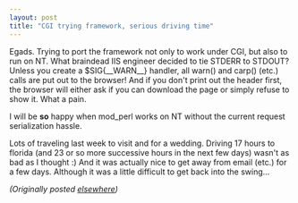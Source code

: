 ```yaml
---
layout: post
title: "CGI trying framework, serious driving time"
---
```




<p>Egads. Trying to port the framework not only to work
under CGI, but also to run on NT. What braindead IIS
engineer decided to tie STDERR to STDOUT? Unless you create
a $SIG{__WARN__} handler, all warn() and carp() (etc.) calls
are put out to the browser! And if you don't print out the
header first, the browser will either ask if you can
download the page or simply refuse to show it. What a pain.

<p>I will be <b>so</b> happy when mod_perl works on NT
without the current request serialization hassle.

<p>Lots of traveling last week to visit and for a wedding.
Driving 17 hours to florida (and 23 or so more successive
hours in the next few days) wasn't as bad as I thought :)
And it was actually nice to get away from email (etc.) for a
few days. Although it was a little difficult to get back
into the swing...

<p>

<p>

<p>

<p><em>(Originally posted <a href="http://www.advogato.org/person/cwinters/diary.html?start=5">elsewhere</a>)</em></p>


